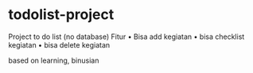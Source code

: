 # todolist-project
Project to do list (no database) 
Fitur
•⁠  ⁠Bisa add kegiatan
•⁠  ⁠bisa checklist kegiatan
•⁠  ⁠bisa delete kegiatan

based on learning,
binusian 


